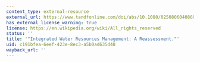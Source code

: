 ```yaml
---
content_type: external-resource
external_url: https://www.tandfonline.com/doi/abs/10.1080/02508060408691775
has_external_license_warning: true
license: https://en.wikipedia.org/wiki/All_rights_reserved
status: ''
title: '"Integrated Water Resources Management: A Reassessment."'
uid: c191bfea-6eef-423e-8ec3-a5b0ad635d48
wayback_url: ''
---
```

